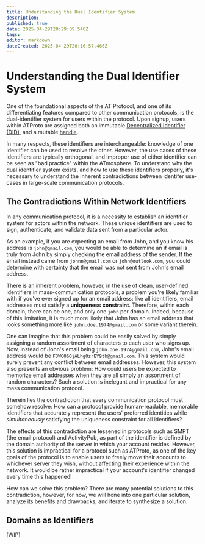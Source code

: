```yaml
---
title: Understanding the Dual Identifier System
description: 
published: true
date: 2025-04-29T20:29:09.546Z
tags: 
editor: markdown
dateCreated: 2025-04-29T20:16:57.466Z
---
```


# Understanding the Dual Identifier System

One of the foundational aspects of the AT Protocol, and one of its differentiating features compared to other communication protocols, is the dual-identifier system for users within the protocol. Upon signup, users within ATProto are assigned both an immutable [Decentralized Identifier (DID)](/en/wiki/reference/identifiers/did), and a mutable [handle](/en/wiki/reference/identifiers/handles). 

In many respects, these identifiers are interchangeable: knowledge of one identifier can be used to resolve the other. However, the use cases of these identifiers are typically orthogonal, and improper use of either identifier can be seen as "bad practice" within the ATmosphere. To understand why the dual identifier system exists, and how to use these identifiers properly, it's necessary to understand the inherent contradictions between identifer use-cases in large-scale communication protocols.

## The Contradictions Within Network Identifiers

In any communication protocol, it is a necessity to establish an identifier system for actors within the network. These unique identifiers are used to sign, authenticate, and validate data sent from a particular actor. 

As an example, if you are expecting an email from John, and you know his address is `john@gmail.com`, you would be able to determine an if email is truly from John by simply checking the email address of the sender. If the email instead came from `johnn@gmail.com` or `john@outlook.com`, you could determine with certainty that the email was not sent from John's email address.

There is an inherent problem, however, in the use of clean, user-defined identifiers in mass-communication protocols, a problem you're likely familiar with if you've ever signed up for an email address: like all identifiers, email addresses must satisfy a **uniqueness constraint**. Therefore, within each domain, there can be one, and only one `john` per domain. Indeed, because of this limitation, it is much more likely that John has an email address that looks something more like `john.doe.1974@gmail.com` or some variant therein.

One can imagine that this problem could be easily solved by simply assigning a random assortment of characters to each user who signs up. Now, instead of John's email being `john.doe.1974@gmail.com`, John's email address would be `F3WCO6OjALhg0zrEY9th@gmail.com`. This system would surely prevent any conflict between email addresses. However, this system also presents an obvious problem: How could users be expected to memorize email addresses when they are all simply an assortment of random characters? Such a solution is inelegant and impractical for any mass communication protocol.

Therein lies the contradiction that every communication protocol must somehow resolve: How can a protocol provide human-readable, memorable identifiers that accurately represent the users' preferred identities while *simultaneously* satisfying the uniqueness constraint for all identifiers?

The effects of this contradiction are lessened in protocols such as SMPT (the email protocol) and ActivityPub, as part of the identifier is defined by the domain authority of the server in which your account resides. However, this solution is impractical for a protocol such as ATProto, as one of the key goals of the protocol is to enable users to freely move their accounts to whichever server they wish, without affecting their experience within the network. It would be rather impractical if your account's identifier changed every time this happened!

How can we solve this problem? There are many potential solutions to this contradiction, however, for now, we will hone into one particular solution, analyze its benefits and drawbacks, and iterate to synthesize a solution.

## Domains as Identifiers

[WIP]